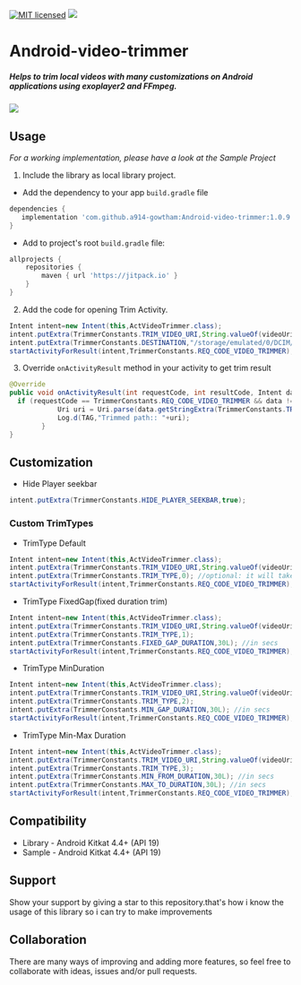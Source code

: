 [![MIT licensed](https://img.shields.io/badge/license-MIT-blue.svg)](https://raw.githubusercontent.com/hyperium/hyper/master/LICENSE)
[![](https://jitpack.io/v/a914-gowtham/Android-video-trimmer.svg)](https://jitpack.io/#a914-gowtham/Android-video-trimmer)

# Android-video-trimmer

##### Helps to trim local videos with many customizations on Android applications using exoplayer2 and FFmpeg.

![](https://github.com/a914-gowtham/Android-video-trimmer/blob/master/demo.gif)

## Usage
*For a working implementation, please have a look at the Sample Project*

1. Include the library as local library project.

+ Add the dependency to your app `build.gradle` file
 ```gradle
 dependencies {
    implementation 'com.github.a914-gowtham:Android-video-trimmer:1.0.9'
 }
 ```
 + Add to project's root `build.gradle` file:
```gradle
allprojects {
	repositories {
		maven { url 'https://jitpack.io' }
	}
}
```
2. Add the code for opening Trim Activity.
```java
Intent intent=new Intent(this,ActVideoTrimmer.class);
intent.putExtra(TrimmerConstants.TRIM_VIDEO_URI,String.valueOf(videoUri));
intent.putExtra(TrimmerConstants.DESTINATION,"/storage/emulated/0/DCIM/MYFOLDER"); //optional default output path /storage/emulated/0/DOWNLOADS
startActivityForResult(intent,TrimmerConstants.REQ_CODE_VIDEO_TRIMMER);
```
3. Override `onActivityResult` method in your activity to get trim result
```java
@Override
public void onActivityResult(int requestCode, int resultCode, Intent data) {
  if (requestCode == TrimmerConstants.REQ_CODE_VIDEO_TRIMMER && data != null) {
            Uri uri = Uri.parse(data.getStringExtra(TrimmerConstants.TRIMMED_VIDEO_PATH));
            Log.d(TAG,"Trimmed path:: "+uri);
        }
}
```
## Customization

* Hide Player seekbar
```java
intent.putExtra(TrimmerConstants.HIDE_PLAYER_SEEKBAR,true);
```

### Custom TrimTypes

* TrimType Default
```java
Intent intent=new Intent(this,ActVideoTrimmer.class);
intent.putExtra(TrimmerConstants.TRIM_VIDEO_URI,String.valueOf(videoUri));
intent.putExtra(TrimmerConstants.TRIM_TYPE,0); //optional: it will take by default
startActivityForResult(intent,TrimmerConstants.REQ_CODE_VIDEO_TRIMMER);
```

* TrimType FixedGap(fixed duration trim)
```java
Intent intent=new Intent(this,ActVideoTrimmer.class);
intent.putExtra(TrimmerConstants.TRIM_VIDEO_URI,String.valueOf(videoUri));
intent.putExtra(TrimmerConstants.TRIM_TYPE,1);
intent.putExtra(TrimmerConstants.FIXED_GAP_DURATION,30L); //in secs
startActivityForResult(intent,TrimmerConstants.REQ_CODE_VIDEO_TRIMMER);
```

* TrimType MinDuration
```java
Intent intent=new Intent(this,ActVideoTrimmer.class);
intent.putExtra(TrimmerConstants.TRIM_VIDEO_URI,String.valueOf(videoUri));
intent.putExtra(TrimmerConstants.TRIM_TYPE,2);
intent.putExtra(TrimmerConstants.MIN_GAP_DURATION,30L); //in secs
startActivityForResult(intent,TrimmerConstants.REQ_CODE_VIDEO_TRIMMER);
```

* TrimType Min-Max Duration
```java
Intent intent=new Intent(this,ActVideoTrimmer.class);
intent.putExtra(TrimmerConstants.TRIM_VIDEO_URI,String.valueOf(videoUri));
intent.putExtra(TrimmerConstants.TRIM_TYPE,3);
intent.putExtra(TrimmerConstants.MIN_FROM_DURATION,30L); //in secs
intent.putExtra(TrimmerConstants.MAX_TO_DURATION,30L); //in secs
startActivityForResult(intent,TrimmerConstants.REQ_CODE_VIDEO_TRIMMER);
```

## Compatibility
  
  * Library - Android Kitkat 4.4+ (API 19)
  * Sample - Android Kitkat 4.4+ (API 19)
  
## Support 
Show your support by giving a star to this repository.that's how i know the usage of this library so i can try to make improvements 
  
## Collaboration
There are many ways of improving and adding more features, so feel free to collaborate with ideas, issues and/or pull requests. 
